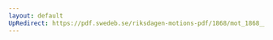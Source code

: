 ```yaml
---
layout: default
UpRedirect: https://pdf.swedeb.se/riksdagen-motions-pdf/1868/mot_1868__ak__00044/mot_1868__ak__00044_001.pdf
---
```


